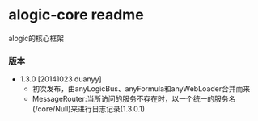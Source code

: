 alogic-core readme
==================

alogic的核心框架
 
### 版本
 - 1.3.0 [20141023 duanyy]
 	 + 初次发布，由anyLogicBus、anyFormula和anyWebLoader合并而来
 	 + MessageRouter:当所访问的服务不存在时，以一个统一的服务名(/core/Null)来进行日志记录(1.3.0.1)